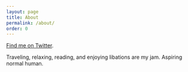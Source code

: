 ```yaml
---
layout: page
title: About
permalink: /about/
order: 0
---
```

[Find me on Twitter](https://twitter.com/singletary).

Traveling, relaxing, reading, and enjoying libations are my jam. Aspiring normal human.